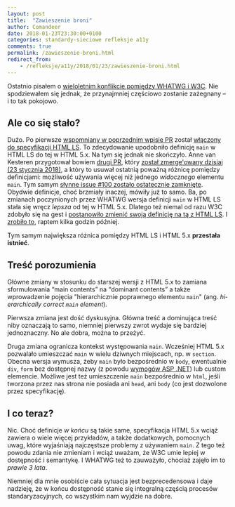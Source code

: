 ```yaml
---
layout: post
title:  "Zawieszenie broni"
author: Comandeer
date: 2018-01-23T23:30:00+0100
categories: standardy-sieciowe refleksje a11y
comments: true
permalink: /zawieszenie-broni.html
redirect_from:
    - /refleksje/a11y/2018/01/23/zawieszenie-broni.html
---
```


Ostatnio pisałem o [wieloletnim konflikcie pomiędzy WHATWG i W3C](https://blog.comandeer.pl/refleksje/a11y/2018/01/05/pyrrusowe-zwyciestwo.html). Nie spodziewałem się jednak, że przynajmniej częściowo zostanie zażegnany – i to tak pokojowo.

## Ale co się stało?

Dużo. Po pierwsze [wspomniany w poprzednim wpisie PR](https://github.com/whatwg/html/pull/3326) został [włączony do specyfikacji HTML LS](https://github.com/whatwg/html/pull/3326#event-1423841798). To zdecydowanie upodobniło definicję `main` w HTML LS do tej w HTML 5.x. Na tym się jednak nie skończyło. Anne van Kesteren przygotował bowiem [drugi PR](https://github.com/whatwg/html/pull/3354), który [został zmerge'owany dzisiaj (23 stycznia 2018)](https://github.com/whatwg/html/pull/3354#event-1436763140), a który to usuwał ostatnią poważną różnicę pomiędzy definicjami: możliwość używania więcej niż jednego _widocznego_ elementu `main`. Tym samym [słynne issue #100 zostało ostatecznie zamknięte](https://github.com/whatwg/html/issues/100#event-1436763021). Obydwie definicje, choć brzmiały inaczej, mówiły już to samo. Ba, po zmianach poczynionych przez WHATWG wersja definicji `main` w HTML LS stała się wręcz _lepsza_ od tej w HTML 5.x. Dlatego też niemal od razu W3C zdobyło się na gest i [postanowiło zmienić swoją definicję na tą z HTML LS](https://github.com/w3c/html/issues/1153). I [zrobiło to](https://github.com/w3c/html/issues/1153#event-1437396048), raptem kilka godzin później.

Tym samym największa różnica pomiędzy HTML LS i HTML 5.x **przestała istnieć**.

## Treść porozumienia

Główne zmiany w stosunku do starszej wersji z HTML 5.x to zamiana sformułowania <q>main contents</q> na <q>dominant contents</q> a także wprowadzenie pojęcia "hierarchicznie poprawnego elementu `main`" (ang. <i lang="en">hierarchically correct `main` element</i>).

Pierwsza zmiana jest dość dyskusyjna. Główna treść a dominująca treść niby oznaczają to samo, niemniej pierwszy zwrot wydaje się bardziej jednoznaczny. No ale dobra, można to przeżyć.

Druga zmiana ogranicza kontekst występowania `main`. Wcześniej HTML 5.x pozwalało umieszczać `main` w wielu dziwnych miejscach, np. w `section`. Obecna wersja wymusza, żeby `main` było bezpośrednio w `body`, ewentualnie `div`, `form` bez dostępnej nazwy (z powodu [wymogów ASP .NET](https://github.com/whatwg/html/pull/3354#issuecomment-358898757)) lub custom elemencie. Możliwe jest też umieszczenie `main` bezpośrednio w `html`, jeśli tworzona przez nas strona nie posiada ani `head`, ani `body` (co jest dozwolone przez specyfikację).

## I co teraz?

Nic. Choć definicje _w końcu_ są takie same, specyfikacja HTML 5.x wciąż zawiera o wiele więcej przykładów, a także dodatkowych, pomocnych uwag, które wyjaśniają najczęstsze problemy z używaniem `main`. Z tego też powodu zdania nie zmieniam i wciąż uważam, że W3C umie lepiej w dostępność i semantykę. I WHATWG też to zauważyło, chociaż zajęło im to _prawie 3 lata_.

Niemniej dla mnie osobiście cała sytuacja jest bezprecedensowa i daje nadzieję, że w końcu dostępność stanie się integralną częścią procesów standaryzacyjnych, co wszystkim nam wyjdzie na dobre.
